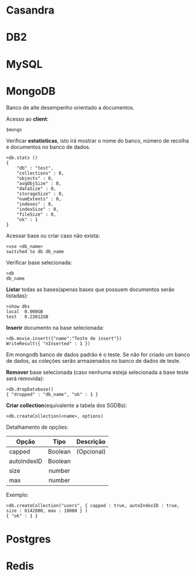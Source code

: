 # Casandra

# DB2

# MySQL

# MongoDB
Banco de alte desempenho orientado a documentos.

Acesso ao **client**:
```shell
$mongo
```

Verificar **estatísticas**, isto irá mostrar o nome do banco, número de recolha e documentos no banco de dados.
```shell
>db.stats ()
{
	"db" : "test",
	"collections" : 0,
	"objects" : 0,
	"avgObjSize" : 0,
	"dataSize" : 0,
	"storageSize" : 0,
	"numExtents" : 0,
	"indexes" : 0,
	"indexSize" : 0,
	"fileSize" : 0,
	"ok" : 1
}
```
Acessar base ou criar caso não exista:
```shell
>use <db_name>
switched to db db_name
```

Verificar base selecionada:
```shell
>db
db_name
```

**Listar** todas as bases(apenas bases que possuem documentos serão listadas):
```shell
>show dbs
local  0.000GB
test   0.23012GB
```

**Inserir** documento na base selecionada:
```
>db.movie.insert({"name":"Teste de insert"})
WriteResult({ "nInserted" : 1 })
```
Em mongodb banco de dados padrão é o teste. Se não for criado um banco de dados, as coleções serão armazenados no banco de dados de teste.

**Remover** base selecionada (caso nenhuma esteja selecionada a base teste será removida):
```
>db.dropDatabase()
{ "dropped" : "db_name", "ok" : 1 }
```

**Criar collection**(equivalente a tabela dos SGDBs):
```
>db.createCollection(<name>, options)
```
Detalhamento de opções:

| Opção         | Tipo     | Descrição  |
| ------------- |:--------:| :-----|
| capped        | Boolean  | (Opcional) |
| autoIndexID   | Boolean  |    |
| size          | number   |     |
| max           | number   |     |

Exemplo:
```
>db.createCollection("users", { capped : true, autoIndexID : true, size : 6142800, max : 10000 } )
{ "ok" : 1 }
```

# Postgres

# Redis
